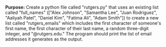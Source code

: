 **Purpose:** Create a python file called "rutgers.py" that uses an existing list called "full_names" (["Alex Johnson",
"Samantha Lee", "Juan Rodriguez", "Aaliyah Patel", "Daniel Kim", "Fatima Ali", "Adam Smith"]) to create a new list 
called "rutgers_emails" which includes the first character of someone's first name, the first character of their last 
name, a random three-digit integer, and "@rutgers.edu." The program should print the list of email addresses it 
generates as the output. 
